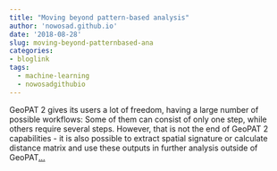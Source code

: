```yaml
---
title: "Moving beyond pattern-based analysis"
author: 'nowosad.github.io'
date: '2018-08-28'
slug: moving-beyond-patternbased-ana
categories:
- bloglink
tags:
  - machine-learning
  - nowosadgithubio
---
```


GeoPAT 2 gives its users a lot of freedom, having a large number of possible workflows: Some of them can consist of only one step, while others require several steps. However, that is not the end of GeoPAT 2 capabilities - it is also possible to extract spatial signature or calculate distance matrix and use these outputs in further analysis outside of GeoPAT[... <i class="fas fa-external-link-alt"></i>](https://nowosad.github.io/post/geopat-2-extend/)

